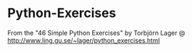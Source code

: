 # Python-Exercises
From the "46 Simple Python Exercises" by Torbjörn Lager @ http://www.ling.gu.se/~lager/python_exercises.html
